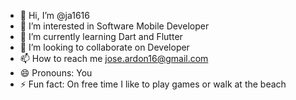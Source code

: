 - 👋 Hi, I’m @ja1616
- 👀 I’m interested in Software Mobile Developer
- 🌱 I’m currently learning Dart and Flutter
- 💞️ I’m looking to collaborate on Developer
- 📫 How to reach me jose.ardon16@gmail.com
- 😄 Pronouns: You
- ⚡ Fun fact: On free time I like to play games or walk at the beach

<!---
ja1616/ja1616 is a ✨ special ✨ repository because its `README.md` (this file) appears on your GitHub profile.
You can click the Preview link to take a look at your changes.
--->
